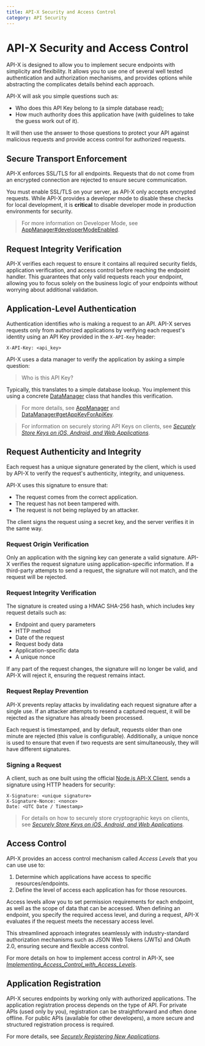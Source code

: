 ```yaml
---
title: API-X Security and Access Control
category: API Security
---
```

# API-X Security and Access Control

API-X is designed to allow you to implement secure endpoints with simplicity and flexibility. It allows you to use one of several well tested authentication and authorization mechanisms, and provides options while abstracting the complicates details behind each approach.

API-X will ask you simple questions such as:

- Who does this API Key belong to (a simple database read);
- How much authority does this application have (with guidelines to take the guess work out of it).

It will then use the answer to those questions to protect your API against malicious requests and provide access control for authorized requests.

## Secure Transport Enforcement

API-X enforces SSL/TLS for all endpoints. Requests that do not come from an encrypted connection are rejected to ensure secure communication.

You must enable SSL/TLS on your server, as API-X only accepts encrypted requests. While API-X provides a developer mode to disable these checks for local development, it is **critical** to disable developer mode in production environments for security.

> For more information on Developer Mode, see [AppManager#developerModeEnabled](/classes/apix.AppManager.html#developerModeEnabled).

## Request Integrity Verification

API-X verifies each request to ensure it contains all required security fields, application verification, and access control before reaching the endpoint handler. This guarantees that only valid requests reach your endpoint, allowing you to focus solely on the business logic of your endpoints without worrying about additional validation.

## Application-Level Authentication

Authentication identifies *who* is making a request to an API. API-X serves requests only from authorized applications by verifying each request's identity using an API Key provided in the `X-API-Key` header:

```
X-API-Key: <api_key>
```

API-X uses a data manager to verify the application by asking a simple question:

> Who is this API Key?

Typically, this translates to a simple database lookup. You implement this using a concrete [DataManager](/classes/apix.DataManager.html) class that handles this verification.

> For more details, see [AppManager](/classes/apix.AppManager.html) and [DataManager#getAppKeyForApiKey](/classes/apix.DataManager.html#getAppKeyForApiKey).

> For information on securely storing API Keys on clients, see [*Securely Store Keys on iOS, Android, and Web Applications*](./Securely_Store_Keys_on_iOS_Android_and_Web_Applications.md).

## Request Authenticity and Integrity

Each request has a unique signature generated by the client, which is used by API-X to verify the request's authenticity, integrity, and uniqueness.

API-X uses this signature to ensure that:

- The request comes from the correct application.
- The request has not been tampered with.
- The request is not being replayed by an attacker.

The client signs the request using a secret key, and the server verifies it in the same way.

### Request Origin Verification

Only an application with the signing key can generate a valid signature. API-X verifies the request signature using application-specific information. If a third-party attempts to send a request, the signature will not match, and the request will be rejected.

### Request Integrity Verification

The signature is created using a HMAC SHA-256 hash, which includes key request details such as:

- Endpoint and query parameters
- HTTP method
- Date of the request
- Request body data
- Application-specific data
- A unique nonce

If any part of the request changes, the signature will no longer be valid, and API-X will reject it, ensuring the request remains intact.

### Request Replay Prevention

API-X prevents replay attacks by invalidating each request signature after a single use. If an attacker attempts to resend a captured request, it will be rejected as the signature has already been processed.

Each request is timestamped, and by default, requests older than one minute are rejected (this value is configurable). Additionally, a unique nonce is used to ensure that even if two requests are sent simultaneously, they will have different signatures.

### Signing a Request

A client, such as one built using the official [Node.js API-X Client](https://apix.evoluti.us/client/), sends a signature using HTTP headers for security:

```
X-Signature: <unique signature>
X-Signature-Nonce: <nonce>
Date: <UTC Date / Timestamp>
```

> For details on how to securely store cryptographic keys on clients, see [*Securely Store Keys on iOS, Android, and Web Applications*](./Securely_Store_Keys_on_iOS_Android_and_Web_Applications.md).

## Access Control

API-X provides an access control mechanism called *Access Levels* that you can use use to:

1. Determine which applications have access to specific resources/endpoints.
2. Define the level of access each application has for those resources.

Access levels allow you to set permission requirements for each endpoint, as well as the scope of data that can be accessed. When defining an endpoint, you specify the required access level, and during a request, API-X evaluates if the request meets the necessary access level.

This streamlined approach integrates seamlessly with industry-standard authorization mechanisms such as JSON Web Tokens (JWTs) and OAuth 2.0, ensuring secure and flexible access control.

For more details on how to implement access control in API-X, see [*Implementing_Access_Control_with_Access_Levels*](./Implementing_Access_Control_with_Access_Levels.md).

## Application Registration

API-X secures endpoints by working only with authorized applications. The application registration process depends on the type of API. For private APIs (used only by you), registration can be straightforward and often done offline. For public APIs (available for other developers), a more secure and structured registration process is required.

For more details, see [*Securely Registering New Applications*](./Securely_Registering_New_Applications.md).

